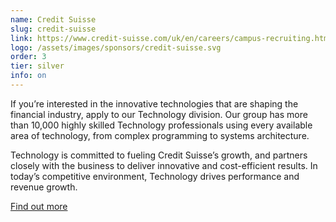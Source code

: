 ```yaml
---
name: Credit Suisse
slug: credit-suisse
link: https://www.credit-suisse.com/uk/en/careers/campus-recruiting.html
logo: /assets/images/sponsors/credit-suisse.svg
order: 3
tier: silver
info: on
---
```


If you’re interested in the innovative technologies that are shaping the financial industry, apply to our Technology division. Our group has more than 10,000 highly skilled Technology professionals using every available area of technology, from complex programming to systems architecture.

Technology is committed to fueling Credit Suisse’s growth, and partners closely with the business to deliver innovative and cost-efficient results. In today’s competitive environment, Technology drives performance and revenue growth.

[Find out more](https://www.credit-suisse.com/uk/en/careers/campus-recruiting/our-business/business-areas-emea/information-technology.html#a:Technology-Departments--)
